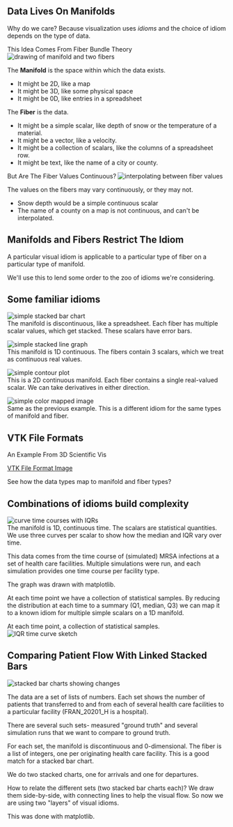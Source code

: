 ## Data Lives On Manifolds

Why do we care?  Because visualization uses *idioms* and the choice of
idiom depends on the type of data.


This Idea Comes From Fiber Bundle Theory
<span class='image60'>
![drawing of manifold and two fibers](images/fibers_on_manifold.png)
</span>


The **Manifold** is the space within which the data exists.
* It might be 2D, like a map
* It might be 3D, like some physical space
* It might be 0D, like entries in a spreadsheet


The **Fiber** is the data.
* It might be a simple scalar, like depth of snow or the temperature of
a material.
* It might be a vector, like a velocity.
* It might be a collection of scalars, like the columns of a spreadsheet row.
* It might be text, like the name of a city or county.


But Are The Fiber Values Continuous?
<span class='image60'>
![interpolating between fiber values](images/fibers_on_manifold_gradient.png)
</span>


The values on the fibers may vary continuously, or they may not.
* Snow depth would be a simple continuous scalar
* The name of a county on a map is not continuous, and can't be interpolated.



## Manifolds and Fibers Restrict The Idiom
A particular visual idiom is applicable to a particular type of fiber on a particular type of manifold.

We'll use this to lend some order to the zoo of idioms we're considering.



## Some familiar idioms


![simple stacked bar chart](images/simple_stacked_bar_chart.png)<br>
<span class='smalltext'>
The manifold is discontinuous, like a spreadsheet.  Each fiber has multiple
scalar values, which get stacked.  These scalars have error bars.
</span>


![simple stacked line graph](images/simple_stacked_line_graph.png)<br>
<span class='smalltext'>
This manifold is 1D continuous.  The fibers contain 3 scalars, which
we treat as continuous real values.
</span>


![simple contour plot](images/simple_contour_plot.png)<br>
<span class='smalltext'>
This is a 2D continuous manifold.  Each fiber contains a single real-valued
scalar. We can take derivatives in either direction.
</span>


![simple color mapped image](images/simple_color_mapped_image.png)<br>
<span class='smalltext'>
Same as the previous example.  This is a different idiom for the same types
of manifold and fiber.
</span>



## VTK File Formats
An Example From 3D Scientific Vis

[VTK File Format Image](https://github.com/Kitware/vtk-examples/blob/gh-pages/src/Testing/Baseline/Cxx/GeometricObjects/TestLinearCellDemo.png?raw=true)

See how the data types map to manifold and fiber types?



## Combinations of idioms build complexity


![curve time courses with IQRs](images/time_courses_with_iqr.png)<br>
<span class='smalltext'>
The manifold is 1D, continuous time.  The scalars are statistical quantities.
We use three curves per scalar to show how the median and IQR vary over time.
</span>


This data comes from the time course of (simulated) MRSA infections at a set
of health care facilities.  Multiple simulations were run, and each simulation
provides one time course per facility type.

The graph was drawn with matplotlib.


At each time point we have a collection of statistical samples.  By reducing
the distribution at each time to a summary (Q1, median, Q3) we can map it to
a known idiom for multiple simple scalars on a 1D manifold.


At each time point, a collection of statistical samples.<br>
<span class='image50'>
![IQR time curve sketch](images/Time_Curve_Of_A_Statistical_Range.png)
</span>



## Comparing Patient Flow With Linked Stacked Bars
![stacked bar charts showing changes](images/stacked_bar_charts_showing_changes.png)


The data are a set of lists of numbers.  Each set shows the number of
patients that transferred to and from each of several health care facilities
to a particular facility (FRAN_20201_H is a hospital).

There are several such sets- measured "ground truth" and several simulation runs
that we want to compare to ground truth.


For each set, the manifold is discontinuous and 0-dimensional.  The fiber is
a list of integers, one per originating health care facility.  This is a
good match for a stacked bar chart.

We do two stacked charts, one for arrivals and one for departures.


How to relate the different sets (two stacked bar charts each)?  We draw them
side-by-side, with connecting lines to help the visual flow.  So now we are
using two "layers" of visual idioms.

This was done with matplotlib.